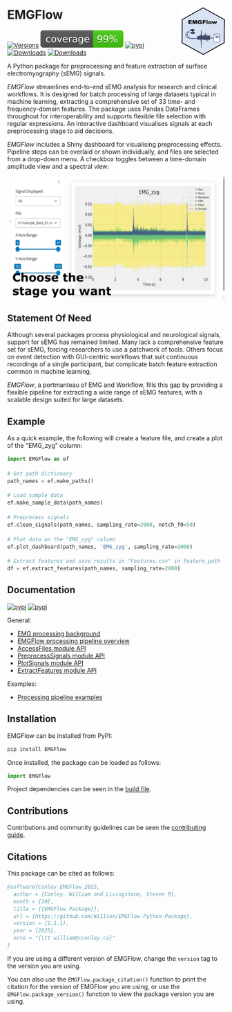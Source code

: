# EMGFlow <img src="https://raw.githubusercontent.com/WiIIson/EMGFlow-Python-Package/refs/heads/main/HexSticker.png"  width="100" height="110" align="right">

[![Versions](https://img.shields.io/pypi/pyversions/EMGFlow.svg?logo=python&logoColor=FFE873)](https://pypi.python.org/pypi/emgflow)
[![Coverage](https://raw.githubusercontent.com/WiIIson/EMGFlow-Python-Package/main/badges/coverage.svg)](https://github.com/WiIIson/EMGFlow-Python-Package)
[![pypi](https://img.shields.io/pypi/v/emgflow.svg)](https://pypi.python.org/pypi/emgflow)
[![Downloads](https://static.pepy.tech/badge/EMGFlow/month)](https://pepy.tech/project/EMGFlow)
[![Downloads](https://static.pepy.tech/badge/EMGFlow)](https://pepy.tech/project/EMGFlow)

A Python package for preprocessing and feature extraction of surface electromyography (sEMG) signals.

_EMGFlow_ streamlines end-to-end sEMG analysis for research and clinical workflows. It is designed for batch processing of large datasets typical in machine learning, extracting a comprehensive set of 33 time- and frequency-domain features. The package uses Pandas DataFrames throughout for interoperability and supports flexible file selection with regular expressions. An interactive dashboard visualises signals at each preprocessing stage to aid decisions.

_EMGFlow_ includes a Shiny dashboard for visualising preprocessing effects. Pipeline steps can be overlaid or shown individually, and files are selected from a drop-down menu. A checkbox toggles between a time-domain amplitude view and a spectral view:

![Example 1](https://github.com/WiIIson/EMGFlow-Python-Package/blob/main/EMGFlow_GUI.webp?raw=true)

## Statement Of Need

Although several packages process physiological and neurological signals, support for sEMG has remained limited. Many lack a comprehensive feature set for sEMG, forcing researchers to use a patchwork of tools. Others focus on event detection with GUI-centric workflows that suit continuous recordings of a single participant, but complicate batch feature extraction common in machine learning.

_EMGFlow_, a portmanteau of EMG and Workflow, fills this gap by providing a flexible pipeline for extracting a wide range of sEMG features, with a scalable design suited for large datasets.

## Example

As a quick example, the following will create a feature file, and create a plot of the "EMG_zyg" column:

```python
import EMGFlow as ef

# Get path dictionary
path_names = ef.make_paths()

# Load sample data
ef.make_sample_data(path_names)

# Preprocess signals
ef.clean_signals(path_names, sampling_rate=2000, notch_f0=50)

# Plot data on the "EMG_zyg" column
ef.plot_dashboard(path_names, 'EMG_zyg', sampling_rate=2000)

# Extract features and save results in "Features.csv" in feature_path
df = ef.extract_features(path_names, sampling_rate=2000)
```

## Documentation

[![pypi](https://img.shields.io/badge/documentation-online-brightgreen.svg)](https://wiiison.github.io/EMGFlow-Python-Package/reference/api-overview.html)
[![pypi](https://img.shields.io/badge/tutorials-examples-orange.svg?colorB=E91E63)](https://wiiison.github.io/EMGFlow-Python-Package/guide/examples.html)

General:
- [EMG processing background](https://wiiison.github.io/EMGFlow-Python-Package/guide/about-emg.html)
- [EMGFlow processing pipeline overview](https://wiiison.github.io/EMGFlow-Python-Package/reference/api-overview.html)
- [AccessFiles module API](https://wiiison.github.io/EMGFlow-Python-Package/reference/access-files.html)
- [PreprocessSignals module API](https://wiiison.github.io/EMGFlow-Python-Package/reference/preprocess-signals.html)
- [PlotSignals module API](https://wiiison.github.io/EMGFlow-Python-Package/reference/plot-signals.html)
- [ExtractFeatures module API](https://wiiison.github.io/EMGFlow-Python-Package/reference/extract-features.html)

Examples:
- [Processing pipeline examples](https://wiiison.github.io/EMGFlow-Python-Package/guide/examples.html)

## Installation

EMGFlow can be installed from PyPI:

```python
pip install EMGFlow
```

Once installed, the package can be loaded as follows:

```python
import EMGFlow
```

Project dependencies can be seen in the [build file](https://github.com/WiIIson/EMGFlow-Python-Package/blob/main/pyproject.toml).

## Contributions

Contributions and community guidelines can be seen the [contributing guide](https://github.com/WiIIson/EMGFlow-Python-Package/blob/main/.github/CONTRIBUTING.md).

## Citations

This package can be cited as follows:

```bibtex
@software{Conley_EMGFlow_2025,
  author = {Conley, William and Livingstone, Steven R},
  month = {10},
  title = {{EMGFlow Package}},
  url = {https://github.com/WiIIson/EMGFlow-Python-Package},
  version = {1.1.1},
  year = {2025},
  note = "{\tt william@cconley.ca}"
}
```

If you are using a different version of EMGFlow, change the `version` tag to the version you are using.

You can also use the `EMGFlow.package_citation()` function to print the citation for the version of EMGFlow you are using, or use the `EMGFlow.package_version()` function to view the package version you are using.
